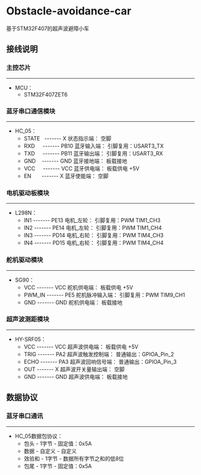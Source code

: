 # Obstacle-avoidance-car
 基于STM32F407的超声波避障小车

## 接线说明

### 主控芯片<br>
-------------------------------
 * MCU：<br>
	 * STM32F407ZET6

### 蓝牙串口通信模块<br>
-------------------------------
 * HC_05：<br>
	 * STATE&nbsp;&nbsp;&nbsp;-------     X       状态指示端：		空脚<br>
	 * RXD&emsp;&ensp;-------     PB10    蓝牙输入端：		引脚复用：USART3_TX<br>
	 * TXD&emsp;&ensp;-------     PB11    蓝牙输出端：		引脚复用：USART3_RX<br>
	 * GND&emsp;&thinsp;-------     GND     蓝牙接地端：		板载接地<br>
	 * VCC&emsp;&ensp;-------     VCC     蓝牙供电端：		板载供电 +5V<br>
	 * EN&emsp;&emsp;-------     X       蓝牙使能端：		空脚<br>

### 电机驱动板模块<br>
-------------------------------
 * L298N：<br>
	 * IN1	-------	PE13	电机_左轮：	引脚复用：PWM	TIM1_CH3<br>
	 * IN2	-------	PE14	电机_左轮：	引脚复用：PWM	TIM1_CH4<br>
	 * IN3	-------	PD14	电机_右轮：	引脚复用：PWM	TIM4_CH3<br>
	 * IN4	-------	PD15    电机_右轮：	引脚复用：PWM	TIM4_CH4<br>

### 舵机驱动模块<br>
-------------------------------
 * SG90：<br>
	 * VCC		------- VCC 舵机供电端：        板载供电 +5V<br>
	 * PWM_IN	------- PE5 舵机脉冲输入端：    引脚复用：PWM   TIM9_CH1<br>
	 * GND		------- GND 舵机供电端：        板载接地<br>

### 超声波测距模块<br>
-------------------------------
 * HY-SRF05：<br>
	 * VCC    ------- VCC 超声波供电端：              板载供电 +5V<br>
	 * TRIG   ------- PA2 超声波触发控制端：          普通输出：GPIOA_Pin_2<br>
	 * ECHO   ------- PA3 超声波回响信号端：          普通输出：GPIOA_Pin_3<br>
	 * OUT    ------- X   超声波开关量输出端：        空脚<br>
	 * GND    ------- GND 超声波供电端：              板载接地<br>

## 数据协议

### 蓝牙串口通讯<br>
-------------------------------
 * HC_05数据包协议：<br>
	 * 包头    -    1字节   -   固定值：0x5A<br>
	 * 数据    -    自定义  -   自定义<br>
	 * 效验和  -    1字节   -   数据所有字节之和的低8位<br>
	 * 包尾    -    1字节   -   固定值：0x5A<br>
